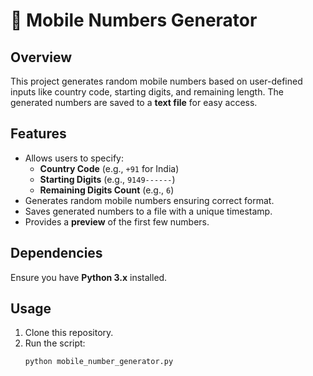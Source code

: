 # 📱 Mobile Numbers Generator

## Overview
This project generates random mobile numbers based on user-defined inputs like country code, starting digits, and remaining length. The generated numbers are saved to a **text file** for easy access.

## Features
- Allows users to specify:
  - **Country Code** (e.g., `+91` for India)
  - **Starting Digits** (e.g., `9149------`)
  - **Remaining Digits Count** (e.g., `6`)
- Generates random mobile numbers ensuring correct format.
- Saves generated numbers to a file with a unique timestamp.
- Provides a **preview** of the first few numbers.

## Dependencies
Ensure you have **Python 3.x** installed.

## Usage
1. Clone this repository.
2. Run the script:
   ```bash
   python mobile_number_generator.py
